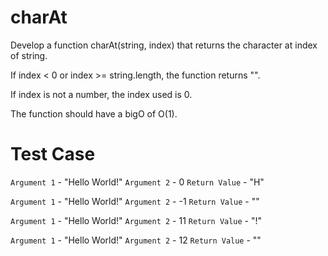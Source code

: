 # charAt

Develop a function charAt(string, index) that returns the character at index of string.

If index < 0 or index >= string.length, the function returns "".

If index is not a number, the index used is 0.

The function should have a bigO of O(1).

# Test Case

`Argument 1` - "Hello World!"
`Argument 2` - 0
`Return Value` - "H"

`Argument 1` - "Hello World!"
`Argument 2` - -1
`Return Value` - ""

`Argument 1` - "Hello World!"
`Argument 2` - 11
`Return Value` - "!"

`Argument 1` - "Hello World!"
`Argument 2` - 12
`Return Value` - ""

